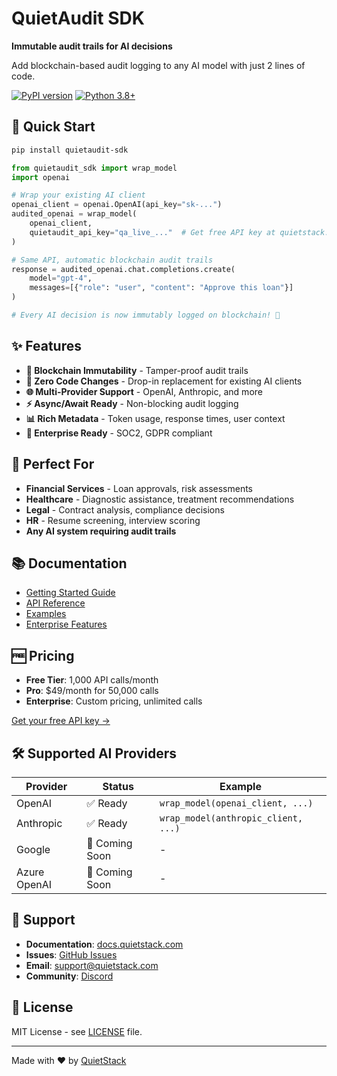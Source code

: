 # QuietAudit SDK

**Immutable audit trails for AI decisions**

Add blockchain-based audit logging to any AI model with just 2 lines of code.

[![PyPI version](https://badge.fury.io/py/quietaudit-sdk.svg)](https://badge.fury.io/py/quietaudit-sdk)
[![Python 3.8+](https://img.shields.io/badge/python-3.8+-blue.svg)](https://www.python.org/downloads/)

## 🚀 Quick Start

```bash
pip install quietaudit-sdk
```

```python
from quietaudit_sdk import wrap_model
import openai

# Wrap your existing AI client
openai_client = openai.OpenAI(api_key="sk-...")
audited_openai = wrap_model(
    openai_client, 
    quietaudit_api_key="qa_live_..."  # Get free API key at quietstack.com
)

# Same API, automatic blockchain audit trails
response = audited_openai.chat.completions.create(
    model="gpt-4",
    messages=[{"role": "user", "content": "Approve this loan"}]
)

# Every AI decision is now immutably logged on blockchain! 🎉
```

## ✨ Features

- **🔗 Blockchain Immutability** - Tamper-proof audit trails
- **🔄 Zero Code Changes** - Drop-in replacement for existing AI clients
- **🌐 Multi-Provider Support** - OpenAI, Anthropic, and more
- **⚡ Async/Await Ready** - Non-blocking audit logging
- **📊 Rich Metadata** - Token usage, response times, user context
- **🔐 Enterprise Ready** - SOC2, GDPR compliant

## 🏢 Perfect For

- **Financial Services** - Loan approvals, risk assessments
- **Healthcare** - Diagnostic assistance, treatment recommendations  
- **Legal** - Contract analysis, compliance decisions
- **HR** - Resume screening, interview scoring
- **Any AI system requiring audit trails**

## 📚 Documentation

- [Getting Started Guide](https://docs.quietstack.com/getting-started)
- [API Reference](https://docs.quietstack.com/api)
- [Examples](https://github.com/quietstack/quietaudit-examples)
- [Enterprise Features](https://docs.quietstack.com/enterprise)

## 🆓 Pricing

- **Free Tier**: 1,000 API calls/month
- **Pro**: $49/month for 50,000 calls  
- **Enterprise**: Custom pricing, unlimited calls

[Get your free API key →](https://quietstack.com)

## 🛠️ Supported AI Providers

| Provider | Status | Example |
|----------|---------|---------|
| OpenAI | ✅ Ready | `wrap_model(openai_client, ...)` |
| Anthropic | ✅ Ready | `wrap_model(anthropic_client, ...)` |
| Google | 🔄 Coming Soon | - |
| Azure OpenAI | 🔄 Coming Soon | - |

## 🤝 Support

- **Documentation**: [docs.quietstack.com](https://docs.quietstack.com)
- **Issues**: [GitHub Issues](https://github.com/quietstack/quietaudit-sdk/issues)
- **Email**: support@quietstack.com
- **Community**: [Discord](https://discord.gg/quietstack)

## 📄 License

MIT License - see [LICENSE](LICENSE) file.

---

Made with ❤️ by [QuietStack](https://quietstack.com)